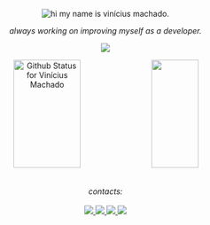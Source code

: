 <p align="center">
  <img src="https://readme-typing-svg.demolab.com?font=jet+brains&weight=900&size=25&pause=19000&color=F7F7F7&center=true&vCenter=true&random=false&width=435&lines=hi+my+name+is+vin%C3%ADcius+machado." alt="hi my name is vinícius machado." />
</p>
<p align="center">
  <i>always working on improving myself as a developer.</i><br>
  
</p>
<p align="center">
    <img src="https://komarev.com/ghpvc/?username=viniowav&color=gray" />
</p>

<div align="center">  
  <img width="49%" height="195px" src="https://readme-status-saulojoab.vercel.app/api?username=viniowav&show_icons=true&hide_border=true&title_color=FFFFFF&icon_color=FFFFFF&text_color=76A6DD&bg_color=0d1117" alt="Github Status for Vinícius Machado" /> 
  <img width="41%" height="195px" src="https://readme-status-saulojoab.vercel.app/api/top-langs/?username=viniowav&count_private=true&hide=java,makefile,jupyter+notebook&layout=compact&hide_border=true&title_color=FFFFFF&text_color=76A6DD&bg_color=0d1117" />
</div><br>

<p align="center">
    <i>contacts:</i><br><br>
    <a href="http://twitter.com/viniowav" target="_blank">
        <img src="https://img.shields.io/badge/-X/Twitter-black?style=flat-square&logo=X&logoColor=white&link=https://www.twitter.com/viniowav/" />
    </a>
    <a href="http://instagram.com/viniowav" target="_blank">
        <img src="https://img.shields.io/badge/-Instagram-C13584?style=flat-square&labelColor=C13584&logo=instagram&logoColor=white&link=https://www.instagram.com/viniowav/" />
    </a>
    <a href="http://www.linkedin.com/in/viníciusmachadoalves" target="_blank">
        <img src="https://img.shields.io/badge/-LinkedIn-blue?style=flat-square&logo=Linkedin&logoColor=white&link=https://www.linkedin.com/in/vin%C3%ADciusmachadoalves/"/>
    </a>
    <a href="mailto:viniciusmachadoalves16@gmail.com">
        <img src="https://img.shields.io/badge/-Gmail-D14836?style=flat-square&logo=gmail&logoColor=white&link=viniciusmachadoalves16@gmail.com" />
    </a>
</p>
